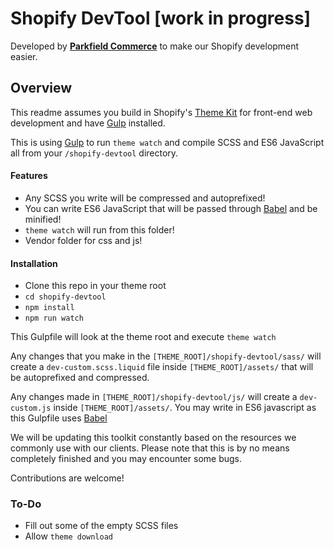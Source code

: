# Shopify DevTool [work in progress]
Developed by **[Parkfield Commerce](https://www.parkfieldcommerce.com/)** to make our Shopify development easier.

## Overview

This readme assumes you build in Shopify's [Theme Kit](https://shopify.github.io/themekit/) for front-end web development and have [Gulp](http://gulpjs.com/) installed.

This is using [Gulp](http://gulpjs.com/) to run `theme watch` and compile SCSS and ES6 JavaScript all from your `/shopify-devtool` directory.

#### Features
* Any SCSS you write will be compressed and autoprefixed!
* You can write ES6 JavaScript that will be passed through [Babel](https://babeljs.io/) and be minified!
* `theme watch` will run from this folder!
* Vendor folder for css and js!

#### Installation
* Clone this repo in your theme root
* `cd shopify-devtool`
* `npm install`
* `npm run watch`

This Gulpfile will look at the theme root and execute `theme watch`

Any changes that you make in the `[THEME_ROOT]/shopify-devtool/sass/` will create a `dev-custom.scss.liquid` file inside `[THEME_ROOT]/assets/` that will be autoprefixed and compressed.

Any changes made in `[THEME_ROOT]/shopify-devtool/js/` will create a `dev-custom.js` inside `[THEME_ROOT]/assets/`. You may write in ES6 javascript as this Gulpfile uses [Babel](https://babeljs.io/)

We will be updating this toolkit constantly based on the resources we commonly use with our clients. Please note that this is by no means completely finished and you may encounter some bugs.

Contributions are welcome!

### To-Do

* Fill out some of the empty SCSS files
* Allow `theme download`
